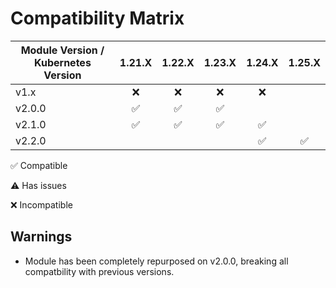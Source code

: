 
# Compatibility Matrix

| Module Version / Kubernetes Version |       1.21.X       |       1.22.X       |       1.23.X       |       1.24.X       |       1.25.X       |
| ----------------------------------- | :----------------: | :----------------: | :----------------: | :----------------: | :----------------: |
| v1.x                                |        :x:         |        :x:         |        :x:         |        :x:         |                    |
| v2.0.0                              | :white_check_mark: | :white_check_mark: | :white_check_mark: |                    |                    |
| v2.1.0                              | :white_check_mark: | :white_check_mark: | :white_check_mark: | :white_check_mark: |                    |
| v2.2.0                              |                    |                    |                    | :white_check_mark: | :white_check_mark: |

:white_check_mark: Compatible

:warning: Has issues

:x: Incompatible

## Warnings

- Module has been completely repurposed on v2.0.0, breaking all compatbility with previous versions.

